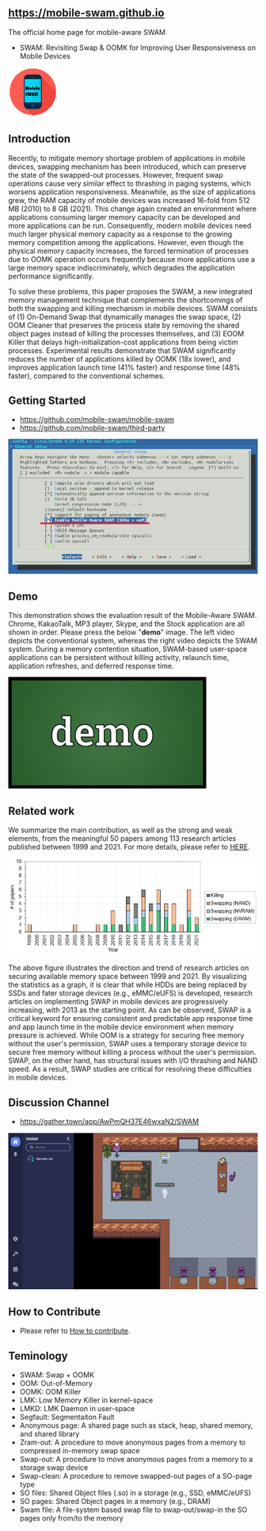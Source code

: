 ## https://mobile-swam.github.io
The official home page for mobile-aware SWAM 
* SWAM: Revisiting Swap & OOMK for Improving User Responsiveness on Mobile Devices

![SWAM, the SWAM mascot](/img/mobile-swam-logo4-small.gif) 


## Introduction
Recently, to mitigate memory shortage problem of applications in mobile devices, swapping mechanism has been introduced, which can preserve the state of the swapped-out processes. 
However, frequent swap operations cause very similar effect to thrashing in paging systems, which worsens application responsiveness. 
Meanwhile, as the size of applications grew, the RAM capacity of mobile devices was increased 16-fold from 512 MB (2010) to 8 GB (2021). This change again created an environment where applications consuming larger memory capacity can be developed and more applications can be run. 
Consequently, modern mobile devices need much larger physical memory capacity as a response to the growing memory competition among the applications. However, even though the physical memory capacity increases, the forced termination of processes due to OOMK operation occurs frequently because more applications use a large memory space indiscriminately, which degrades the application performance significantly.

To solve these problems, this paper proposes the SWAM, a new integrated memory management technique that complements the shortcomings of both the swapping and killing mechanism in mobile devices. 
SWAM consists of (1) On-Demand Swap that dynamically manages the swap space, (2) OOM Cleaner that preserves the process state by removing the shared object pages instead of killing the processes themselves, and (3) EOOM Killer that delays high-initialization-cost applications from being victim processes. Experimental results demonstrate that SWAM significantly reduces the number of applications killed by OOMK (18x lower), and improves application launch time (41% faster) and response time (48% faster), compared to the conventional schemes.


## Getting Started
* https://github.com/mobile-swam/mobile-swam
* https://github.com/mobile-swam/third-party

![SWAM Development, make menuconfig](/img/make-menuconfig-swam.png)


## Demo
This demonstration shows the evaluation result of the Mobile-Aware SWAM. 
Chrome, KakaoTalk, MP3 player, Skype, and the Stock application are all shown in order.
Please press the below "**demo**" image.
The left video depicts the conventional system, whereas the right video depicts the SWAM system. 
During a memory contention situation, SWAM-based user-space applications can be persistent without killing activity, relaunch time, application refreshes, and deferred response time.

[![SWAM Video](/img/demo.jpg)](https://youtu.be/KOInpOcQMEI)

## Related work
We summarize the main contribution, as well as the strong and weak elements, from the meaningful 50 papers among 113 research articles published between 1999 and 2021. For more details, please refer to [HERE](https://github.com/mobile-swam/mobile-swam.github.io/wiki/Related-works).

![50 papers between 1999 and 2021](/img/related-work-50-papers.png)

The above figure illustrates the direction and trend of research articles on securing available memory space between 1999 and 2021. 
By visualizing the statistics as a graph, it is clear that while HDDs are being replaced by SSDs and fater storage devices (e.g., eMMC/eUFS) is developed, research articles on implementing SWAP in mobile devices are progressively increasing, with 2013 as the starting point. 
As can be observed, SWAP is a critical keyword for ensuring consistent and predictable app response time and app launch time in the mobile device environment when memory pressure is achieved. 
While OOM is a strategy for securing free memory without the user's permission, SWAP uses a temporary storage device to secure free memory without killing a process without the user's permission. 
SWAP, on the other hand, has structural issues with I/O thrashing and NAND speed. 
As a result, SWAP studies are critical for resolving these difficulties in mobile devices.

## Discussion Channel
* https://gather.town/app/AwPmQH37E46wxaN2/SWAM

![GatherTown](img/gather-town-swam.png)


## How to Contribute
* Please refer to [How to contribute](doc/contributing.md).


## Teminology
* SWAM: Swap + OOMK
* OOM: Out-of-Memory
* OOMK: OOM Killer
* LMK: Low Memory Killer in kernel-space
* LMKD: LMK Daemon in user-space
* Segfault: Segmentaiton Fault
* Anonymous page: A shared page such as stack, heap, shared memory, and shared library
* Zram-out: A procedure to move anonymous pages from a memory to compressed in-memory swap space
* Swap-out: A procedure to move anonymous pages from a memory to a storage swap device
* Swap-clean: A procedure to remove swapped-out pages of a SO-page type
* SO files: Shared Object files (.so) in a storage (e.g., SSD, eMMC/eUFS)
* SO pages: Shared Object pages in a memory (e.g., DRAM)
* Swam file: A file-system based swap file to swap-out/swap-in the SO pages only from/to the memory
